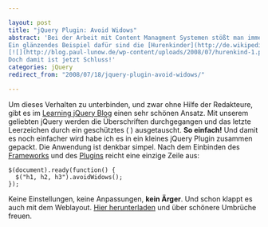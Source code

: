 ```yaml
---

layout: post
title: "jQuery Plugin: Avoid Widows"
abstract: 'Bei der Arbeit mit Content Managment Systemen stößt man immer wieder auf die gleichen Probleme: Die meisten Lösungen sind zwar für uns Programmierer einfach, aber aus irgendeinem Grund merken sich die Redakteure das nicht.
Ein glänzendes Beispiel dafür sind die [Hurenkinder](http://de.wikipedia.org/wiki/Hurenkind_und_Schusterjunge) der Überschriften. Bedeutet: das letzte Wort einer Überschrift wird umgebrochen und steht ganz allein in der nächsten Zeile.
[![](http://blog.paul-lunow.de/wp-content/uploads/2008/07/hurenkind-1.png)](http://blog.paul-lunow.de/wp-content/uploads/2008/07/hurenkind-1.png)
Doch damit ist jetzt Schluss!'
categories: jQuery
redirect_from: "2008/07/18/jquery-plugin-avoid-widows/"

---
```


Um dieses Verhalten zu unterbinden, und zwar ohne Hilfe der Redakteure, gibt es im [Learning jQuery Blog](http://www.learningjquery.com/2008/07/three-quick-ways-to-avoid-widows) einen sehr schönen Ansatz. Mit unserem geliebten jQuery werden die Überschriften durchgegangen und das letzte Leerzeichen durch ein geschütztes ( ) ausgetauscht.
**So einfach!** Und damit es noch einfacher wird habe ich es in ein kleines jQuery Plugin zusammen gepackt. Die Anwendung ist denkbar simpel. Nach dem Einbinden des [Frameworks](http://jquery.com/) und des [Plugins](http://www.interaktionsdesigner.de/stuff/jquery.avoidwidows.js) reicht eine einzige Zeile aus:

    $(document).ready(function() {
      $("h1, h2, h3").avoidWidows();
    });

Keine Einstellungen, keine Anpassungen, **kein Ärger**. Und schon klappt es auch mit dem Weblayout.
[Hier herunterladen](http://www.interaktionsdesigner.de/stuff/jquery.avoidwidows.js) und über schönere Umbrüche freuen.
[](http://blog.paul-lunow.de/wp-content/uploads/2008/07/keine-hurenkinder.png)